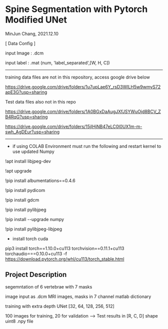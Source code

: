 # Spine Segmentation with Pytorch Modified UNet
MinJun Chang, 2021.12.10

[ Data Config ]

input Image  : .dcm 

input label : .mat (num, 'label_separated',[W, H, C])
*****************************************************************

training data files are not in this repository, access google drive below

https://drive.google.com/drive/folders/1u7upLae6Y_rsD3WlLH5w9wmyS72apE3G?usp=sharing

Test data files also not in this repo

https://drive.google.com/drive/folders/1A0BGxDaAugJXfJSYWuOjd8BCV_ZB4RqG?usp=sharing

https://drive.google.com/drive/folders/15jIHjNB47eLC0l0UX1m-m-swh_AgDEur?usp=sharing
*****************************************************************

* if using COLAB Environment must run the following and restart kernel to use updated Numpy

!apt install libjpeg-dev

!apt upgrade

!pip install albumentations==0.4.6

!pip install pydicom

!pip install gdcm

!pip install pylibjpeg

!pip install --upgrade numpy

!pip install pylibjpeg-libjpeg

* install torch cuda

pip3 install torch==1.10.0+cu113 torchvision==0.11.1+cu113 torchaudio===0.10.0+cu113 -f https://download.pytorch.org/whl/cu113/torch_stable.html


## Project Description
segemntation of 6 vertebrae with 7 masks

image input as .dcm MRI images, masks in 7 channel matlab dictionary

training with extra depth UNet [32, 64, 128, 256, 512]

100 images for training, 20 for validation --> Test results in [R, C, D] shape uint8 .npy file


